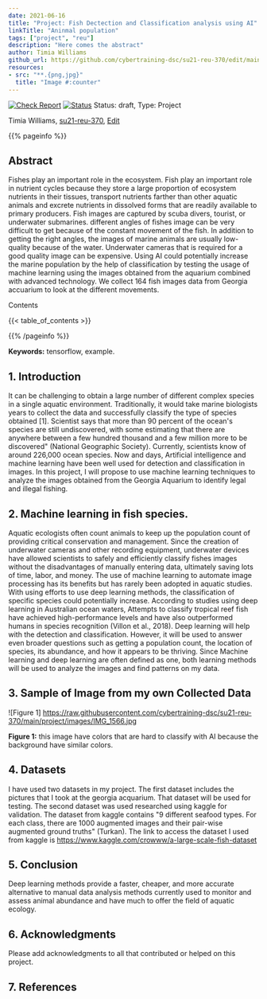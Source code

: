 ```yaml
---
date: 2021-06-16
title: "Project: Fish Dectection and Classification analysis using AI"
linkTitle: "Aninmal population"
tags: ["project", "reu"]
description: "Here comes the abstract"
author: Timia Williams
github_url: https://github.com/cybertraining-dsc/su21-reu-370/edit/main/project/index.md
resources:
- src: "**.{png,jpg}"
  title: "Image #:counter"
---
```


[![Check Report](https://github.com/cybertraining-dsc/su21-reu-370/workflows/Check%20Report/badge.svg)](https://github.com/cybertraining-dsc/su21-reu-370/actions)
[![Status](https://github.com/cybertraining-dsc/su21-reu-370/workflows/Status/badge.svg)](https://github.com/cybertraining-dsc/su21-reu-370/actions)
Status: draft, Type: Project


Timia Williams, [su21-reu-370](https://github.com/cybertraining-dsc/su21-reu-370), [Edit](https://github.com/cybertraining-dsc/su21-reu-370/blob/main/project/index.md)

{{% pageinfo %}}

## Abstract
Fishes play an important role in the ecosystem.  Fish play an important role in nutrient cycles because they store a large proportion of ecosystem nutrients in their tissues, transport nutrients farther than other aquatic animals and excrete nutrients in dissolved forms that are readily available to primary producers. Fish images are captured by scuba divers, tourist, or underwater submarines. different angles of fishes image can be very difficult to get because of the constant movement of the fish. In addition to getting the right angles, the images of marine animals are usually low-quality because of the water. Underwater cameras that is required for a good quality image can be expensive. Using AI could potentially increase the marine population by the help of classification by testing the usage of machine learning using the images obtained from the aquarium combined with advanced technology. We collect 164 fish images data from Georgia accuarium to look at the different movements. 

Contents

{{< table_of_contents >}}

{{% /pageinfo %}}

**Keywords:** tensorflow, example. 

## 1. Introduction

It can be challenging to obtain a large number of different complex species in a single aquatic environment. Traditionally, it would take marine biologists years to collect the data and successfully classify the type of species obtained [1]. Scientist says that more than 90 percent of the ocean's species are still undiscovered, with some estimating that there are anywhere between a few hundred thousand and a few million more to be discovered" (National Geographic Society). Currently, scientists know of around 226,000 ocean species.   Now and days, Artificial intelligence and machine learning have been well used for detection and classification in images. In this project, I will propose to use machine learning techniques to analyze the images obtained from the Georgia Aquarium to identify legal and illegal fishing. 

## 2. Machine learning in fish species. 

Aquatic ecologists often count animals to keep up the population count of providing critical conservation and management. Since the creation of underwater cameras and other recording equipment, underwater devices have allowed scientists to safely and efficiently classify fishes images without the disadvantages of manually entering data, ultimately saving lots of time, labor, and money. The use of machine learning to automate image processing has its benefits but has rarely been adopted in aquatic studies. With using efforts to use deep learning methods, the classification of specific species could potentially increase. According to studies using deep learning in Australian ocean waters,  Attempts to classify tropical reef fish have achieved high-performance levels and have also outperformed humans in species recognition (Villon et al., 2018). Deep learning will help with the detection and classification. However, it will be used to answer even broader questions such as getting a population count, the location of species, its abundance, and how it appears to be thriving. Since Machine learning and deep learning are often defined as one, both learning methods will be used to analyze the images and find patterns on my data.      


## 3. Sample of Image from my own Collected Data
![Figure 1] https://raw.githubusercontent.com/cybertraining-dsc/su21-reu-370/main/project/images/IMG_1566.jpg


**Figure 1:** this image have colors that are hard to classify with AI because the background have similar colors.
   
## 4. Datasets

I have used two datasets in my project. The first dataset includes the pictures that I took at the georgia acquarium. That dataset will be used for testing. The second dataset was used researched using kaggle for validation. The dataset from kaggle contains "9 different seafood types. For each class, there are 1000 augmented images and their pair-wise augmented ground truths" (Turkan).
The link to access the dataset I used from kaggle is https://www.kaggle.com/crowww/a-large-scale-fish-dataset

## 5. Conclusion

Deep learning methods provide a faster, cheaper, and more accurate alternative to manual data analysis methods currently used to monitor and assess animal abundance and have much to offer the field of aquatic ecology.

## 6. Acknowledgments

Please add acknowledgments to all that contributed or helped on this project.  

## 7. References

[^1]:  McIntyre P.B., Jones L.E., Flecker S.A., Vanni M.J. (2007) “Fish extinction alter nutrient recycling in tropical freshwaters” [ Online resource]


[^2]:  Use of energy explained - Energy use in homes, [Online resource] 
      <https://www.eia.gov/energyexplained/use-of-energy/electricity-use-in-homes.php>


[^3]: Gregor von Laszewski, Cloudmesh StopWatch and Benchmark from the Cloudmesh Common Library, [GitHub] 
      <https://github.com/cloudmesh/cloudmesh-common>
      
      https://www.frontiersin.org/articles/10.3389/fmars.2020.00429/full
      
[^4]:  Ulucan, D. Karakaya, M. Turkan Department of Electrical and Electronics Engineering, Izmir University of Economics, Izmir, Turkey Corresponding author: M. Turkan 
https://www.kaggle.com/crowww/a-large-scale-fish-dataset


[^5]:  


[^6]: 
      

